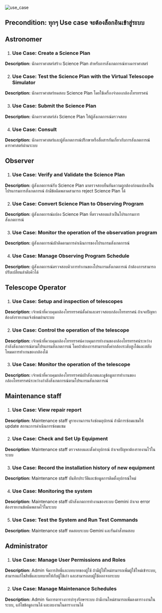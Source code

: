 
![use_case](https://github.com/user-attachments/assets/5603473c-f657-475a-83f1-a7dfc6c7cc64)

## **Precondition:** ทุกๆ Use case จะต้องล็อกอินเข้าสู่ระบบ

## **Astronomer**

1. ### **Use Case: Create a Science Plan**

**Description:** นักดาราศาสตร์สร้าง Science Plan สำหรับการสังเกตการณ์ทางดาราศาสตร์

2. ### **Use Case: Test the Science Plan with the Virtual Telescope Simulator**

**Description:** นักดาราศาสตร์ทดสอบ Science Plan โดยใช้เครื่องจำลองกล้องโทรทรรศน์

3. ### **Use Case: Submit the Science Plan**

**Description:** นักดาราศาสตร์ส่ง Science Plan ให้ผู้สังเกตการณ์ตรวจสอบ

4. ### **Use Case: Consult**

**Description:** นักดาราศาสตร์และผู้สังเกตการณ์ปรึกษาหรือสื่อสารกันเกี่ยวกับการสังเกตการณ์ดาราศาสตร์ผ่านระบบ

## **Observer**

1. ### **Use Case: Verify and Validate the Science Plan**

**Description:** ผู้สังเกตการณ์รับ Science Plan มาตรวจสอบยืนยันความถูกต้องก่อนแปลงเป็น โปรแกรมการสังเกตการณ์ ถ้ามีข้อผิดพลาดสามารถ reject Science Plan ได้

2. ### **Use Case: Convert Science Plan to Observing Program**

**Description:** ผู้สังเกตการณ์แปลง Science Plan ที่ตรวจสอบแล้วเป็นโปรแกรมการสังเกตการณ์

3. ### **Use Case: Monitor the operation of the observation program**

**Description:** ผู้สังเกตการณ์เฝ้าติดตามการดำเนินการของโปรแกรมสังเกตการณ์

4. ### **Use Case: Manage Observing Program Schedule**

**Description:** ผู้สังเกตการณ์ตรวจสอบคิวการทำงานของโปรแกรมสังเกตการณ์ ถ้าต้องการสามารถปรับเปลี่ยนลำดับคิวได้

## **Telescope Operator**

1. ### **Use Case: Setup and inspection of telescopes**

**Description:** เจ้าหน้าที่ควบคุมกล้องโทรทรรศน์ตั้งค่าและตรวจสอบกล้องโทรทรรศน์ ถ้าเจอปัญหาต้องส่งรายงานแจ้งซ่อมผ่านระบบ

2. ### **Use Case: Control the operation of the telescope**

**Description:** เจ้าหน้าที่ควบคุมกล้องโทรทรรศน์ควบคุมการทำงานของกล้องโทรทรรศน์ระหว่างกำลังสังเกตการณ์ตามโปรแกรมสังเกตการณ์ โดยถ้าต้องการสามารถตั้งค่ากล้องระดับสูงได้และสลับโหมดการทำงานของกล้องได้

3. ### **Use Case: Monitor the operation of the telescope**

**Description:** เจ้าหน้าที่ควบคุมกล้องโทรทรรศน์เฝ้าสังเกตและดูข้อมูลการทำงานของกล้องโทรทรรศน์ระหว่างกำลังสังเกตการณ์ตามโปรแกรมสังเกตการณ์

## **Maintenance staff**

1. ### **Use Case: View repair report**

**Description:** Maintenance staff ดูรายงานการแจ้งซ่อมอุปกรณ์ ถ้ามีการซ่อมแซมให้ update สถานะการดำเนินการซ่อมแซม

2. ### **Use Case: Check and Set Up Equipment**

**Description:** Maintenance staff ตรวจสอบและตั้งค่าอุปกรณ์ ถ้าเจอปัญหาต้องรายงานไว้ในระบบ

3. ### **Use Case: Record the installation history of new equipment**

**Description:** Maintenance staff บันทึกประวัติและข้อมูลการติดตั้งอุปกรณ์ใหม่

4. ### **Use Case: Monitoring the system**

**Description:** Maintenance staff เฝ้าสังเกตการทำงานของระบบ Gemini ถ้าเจอ error ต้องรายงานข้อผิดพลาดไว้ในระบบ

5. ### **Use Case: Test the System and Run Test Commands**

**Description:** Maintenance staff ทดสอบระบบ Gemini และรันคำสั่งทดสอบ 

## 

## **Administrator**

1. ### **Use Case: Manage User Permissions and Roles**

**Description:** Admin จัดการสิทธิ์และบทบาทของผู้ใช้ ถ้ามีผู้ใช้ใหม่สามารถเพิ่มผู้ใช้ใหม่เข้าระบบ, สามารถแก้ไขสิทธิ์และบทบาทให้กับผู้ใช้เก่า และสามารถลบผู้ใช้ออกจากระบบ

2. ### **Use Case: Manage Maintenance Schedules**

**Description:** Admin จัดการตารางการบำรุงรักษาระบบ ถ้ามีงานใหม่สามารถเพิ่มลงตารางงานในระบบ, แก้ไขข้อมูลงานได้ และลบงานในตารางงานได้

